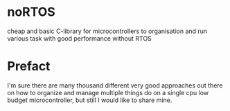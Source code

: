 # noRTOS
cheap and basic C-library for microcontrollers to organisation and run various task with good performance without RTOS

# Prefact
I'm sure there are many thousand different very good approaches out there on how to organize and manage multiple things do on a single cpu low budget microcontroller, but still I would like to share mine.
